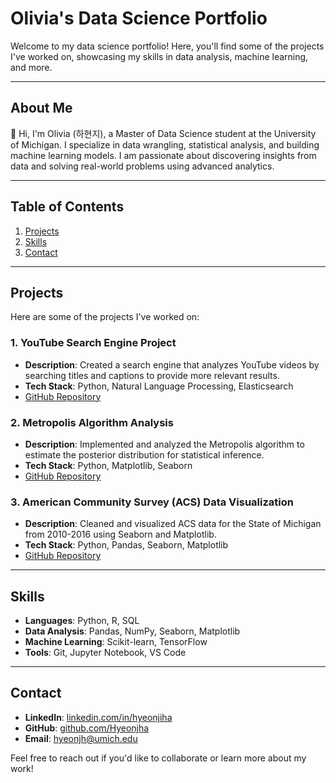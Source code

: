 # Olivia's Data Science Portfolio

Welcome to my data science portfolio! Here, you'll find some of the projects I've worked on, showcasing my skills in data analysis, machine learning, and more.

---

## About Me

👋 Hi, I'm Olivia (하현지), a Master of Data Science student at the University of Michigan. I specialize in data wrangling, statistical analysis, and building machine learning models. I am passionate about discovering insights from data and solving real-world problems using advanced analytics.

---

## Table of Contents

1. [Projects](#projects)
2. [Skills](#skills)
3. [Contact](#contact)

---

## Projects <a name="projects"></a>

Here are some of the projects I've worked on:

### 1. YouTube Search Engine Project
   - **Description**: Created a search engine that analyzes YouTube videos by searching titles and captions to provide more relevant results.
   - **Tech Stack**: Python, Natural Language Processing, Elasticsearch
   - [GitHub Repository](https://github.com/yourusername/youtube-search-engine)

### 2. Metropolis Algorithm Analysis
   - **Description**: Implemented and analyzed the Metropolis algorithm to estimate the posterior distribution for statistical inference.
   - **Tech Stack**: Python, Matplotlib, Seaborn
   - [GitHub Repository](https://github.com/yourusername/metropolis-algorithm)

### 3. American Community Survey (ACS) Data Visualization
   - **Description**: Cleaned and visualized ACS data for the State of Michigan from 2010-2016 using Seaborn and Matplotlib.
   - **Tech Stack**: Python, Pandas, Seaborn, Matplotlib
   - [GitHub Repository](https://github.com/yourusername/acs-data-visualization)

---

## Skills <a name="skills"></a>

- **Languages**: Python, R, SQL
- **Data Analysis**: Pandas, NumPy, Seaborn, Matplotlib
- **Machine Learning**: Scikit-learn, TensorFlow
- **Tools**: Git, Jupyter Notebook, VS Code

---

## Contact <a name="contact"></a>

- **LinkedIn**: [linkedin.com/in/hyeonjiha](https://www.linkedin.com/in/hyeon-ji-ha-669663287/)
- **GitHub**: [github.com/Hyeonjha](https://github.com/Hyeonjha)
- **Email**: hyeonjh@umich.edu

Feel free to reach out if you'd like to collaborate or learn more about my work!
